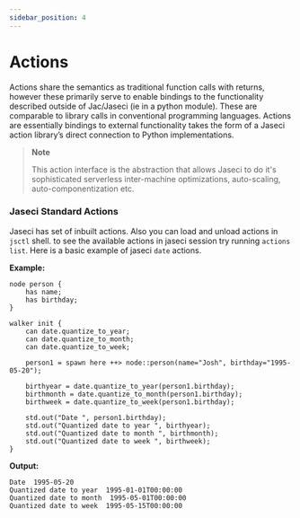 ```yaml
---
sidebar_position: 4
---
```


# Actions

Actions share the semantics as traditional function calls with returns, however these primarily serve to enable bindings to the functionality described outside of Jac/Jaseci (ie in a python module). These are comparable to library calls in conventional programming languages. Actions are essentially bindings to external functionality takes the form of a Jaseci action library’s direct connection to Python implementations.

> **Note**
>
> This action interface is the abstraction that allows Jaseci to do it's sophisticated serverless inter-machine optimizations, auto-scaling, auto-componentization etc.

### Jaseci Standard Actions

Jaseci has set of inbuilt actions. Also you can load and unload actions in `jsctl` shell. to see the available actions in jaseci session try running `actions list`. Here is a basic example of jaseci `date` actions.

**Example:**

```jac
node person {
    has name;
    has birthday;
}

walker init {
    can date.quantize_to_year;
    can date.quantize_to_month;
    can date.quantize_to_week;

    person1 = spawn here ++> node::person(name="Josh", birthday="1995-05-20");

    birthyear = date.quantize_to_year(person1.birthday);
    birthmonth = date.quantize_to_month(person1.birthday);
    birthweek = date.quantize_to_week(person1.birthday);

    std.out("Date ", person1.birthday);
    std.out("Quantized date to year ", birthyear);
    std.out("Quantized date to month ", birthmonth);
    std.out("Quantized date to week ", birthweek);
}
```
**Output:**
```
Date  1995-05-20
Quantized date to year  1995-01-01T00:00:00
Quantized date to month  1995-05-01T00:00:00
Quantized date to week  1995-05-15T00:00:00
```